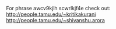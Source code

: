 For phrase awcv9kjlh scwrlkjf4e check out:
http://people.tamu.edu/~kritikakurani
http://people.tamu.edu/~shivanshu.arora
